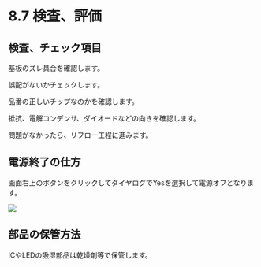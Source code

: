 # 8.7 検査、評価

## 検査、チェック項目

基板のズレ具合を確認します。

誤配がないかチェックします。

品番の正しいチップなのかを確認します。

抵抗、電解コンデンサ、ダイオードなどの向きを確認します。

問題がなかったら、リフロー工程に進みます。

## 電源終了の仕方

画面右上のボタンをクリックしてダイヤログでYesを選択して電源オフとなります。

![](./img/PIC028.JPG)


## 部品の保管方法

ICやLEDの吸湿部品は乾燥剤等で保管します。

